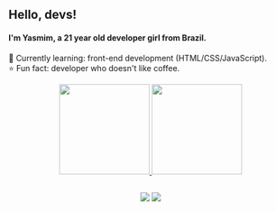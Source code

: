 ## Hello, devs!
#### I'm Yasmim, a 21 year old developer girl from Brazil.

<p>📝 Currently learning: front-end development (HTML/CSS/JavaScript).<br>
⭐ Fun fact: developer who doesn't like coffee.</p>

<div align="center">
  <a href="https://github.com/yabbondanza">
  <img height="160em" src="https://github-readme-stats.vercel.app/api?username=yabbondanza&show_icons=true&theme=aura_dark&include_all_commits=true&count_private=true"/>
  <img height="160em" src="https://github-readme-stats.vercel.app/api/top-langs/?username=yabbondanza&layout=compact&langs_count=7&theme=aura_dark"/>
</div>
  
##
  
<div align="center">
  <a href="mailto:yasmimabbondanza@gmail.com" target="_blank"><img src="https://img.shields.io/badge/Gmail-D14836?style=for-the-badge&logo=gmail&logoColor=white" target="_blank"></a>
    <a href="https://www.linkedin.com/in/yabbondanza" target="_blank"><img src="https://img.shields.io/badge/-LinkedIn-%230077B5?style=for-the-badge&logo=linkedin&logoColor=white" target="_blank"></a>
</div>
